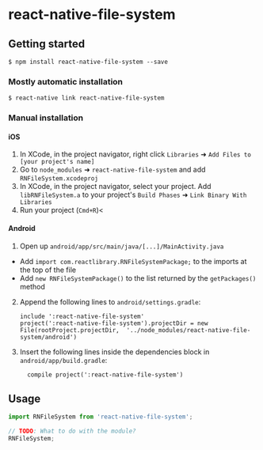 
# react-native-file-system

## Getting started

`$ npm install react-native-file-system --save`

### Mostly automatic installation

`$ react-native link react-native-file-system`

### Manual installation


#### iOS

1. In XCode, in the project navigator, right click `Libraries` ➜ `Add Files to [your project's name]`
2. Go to `node_modules` ➜ `react-native-file-system` and add `RNFileSystem.xcodeproj`
3. In XCode, in the project navigator, select your project. Add `libRNFileSystem.a` to your project's `Build Phases` ➜ `Link Binary With Libraries`
4. Run your project (`Cmd+R`)<

#### Android

1. Open up `android/app/src/main/java/[...]/MainActivity.java`
  - Add `import com.reactlibrary.RNFileSystemPackage;` to the imports at the top of the file
  - Add `new RNFileSystemPackage()` to the list returned by the `getPackages()` method
2. Append the following lines to `android/settings.gradle`:
  	```
  	include ':react-native-file-system'
  	project(':react-native-file-system').projectDir = new File(rootProject.projectDir, 	'../node_modules/react-native-file-system/android')
  	```
3. Insert the following lines inside the dependencies block in `android/app/build.gradle`:
  	```
      compile project(':react-native-file-system')
  	```

## Usage
```javascript
import RNFileSystem from 'react-native-file-system';

// TODO: What to do with the module?
RNFileSystem;
```
